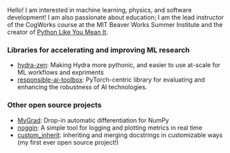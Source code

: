 Hello! I am interested in machine learning, physics, and software development! I am also passionate about education; I am the lead instructor of the CogWorks course at the MIT Beaver Works Summer Institute and the creator of [Python Like You Mean It](https://www.pythonlikeyoumeanit.com/). 

### Libraries for accelerating and improving ML research

- [hydra-zen](https://github.com/mit-ll-responsible-ai/hydra-zen): Making Hydra more pythonic, and easier to use at-scale for ML workflows and expriments
- [responsible-ai-toolbox](https://github.com/mit-ll-responsible-ai/responsible-ai-toolbox): PyTorch-centric library for evaluating and enhancing the robustness of AI technologies.

### Other open source projects

- [MyGrad](https://github.com/rsokl/MyGrad): Drop-in automatic differentiation for NumPy
- [noggin](https://github.com/rsokl/noggin): A simple tool for logging and plotting metrics in real time
- [custom_inherit](https://github.com/rsokl/custom_inherit): inheriting and merging docstrings in customizable ways (my first ever open source project!)
